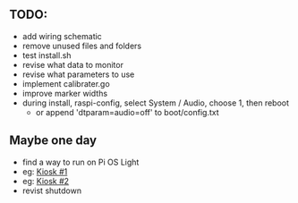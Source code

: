## TODO:

- add wiring schematic
- remove unused files and folders
- test install.sh
- revise what data to monitor
- revise what parameters to use
- implement calibrater.go
- improve marker widths
- during install, raspi-config, select System / Audio, choose 1, then reboot
    - or append 'dtparam=audio=off' to boot/config.txt

## Maybe one day

- find a way to run on Pi OS Light
- eg: [Kiosk #1](https://raspberrypi.stackexchange.com/questions/120345/starting-rpi-gui-application-at-boot-without-desktop-gui-and-other-functionaliti)
- eg: [Kiosk #2](https://medium.com/@daddycat/setting-up-raspberry-pi-to-launch-python-gui-app-without-raspbian-desktop-5022a90e5b63)
- revist shutdown
